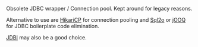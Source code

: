 

Obsolete JDBC wrapper / Connection pool. Kept around for legacy reasons.

Alternative to use are [HikariCP](http://brettwooldridge.github.io/HikariCP/) for connection pooling and [Sql2o](http://www.sql2o.org/) or [jOOQ](http://www.jooq.org/) for JDBC boilerplate code elimination.

 [JDBI](http://jdbi.org/) may also be a good choice.

